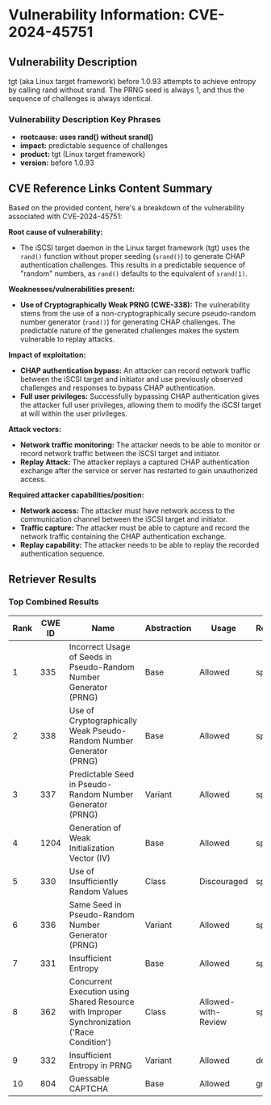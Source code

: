 # Vulnerability Information: CVE-2024-45751

## Vulnerability Description
tgt (aka Linux target framework) before 1.0.93 attempts to achieve entropy by calling rand without srand. The PRNG seed is always 1, and thus the sequence of challenges is always identical.

### Vulnerability Description Key Phrases
- **rootcause:** **uses rand() without srand()**
- **impact:** predictable sequence of challenges
- **product:** tgt (Linux target framework)
- **version:** before 1.0.93

## CVE Reference Links Content Summary
Based on the provided content, here's a breakdown of the vulnerability associated with CVE-2024-45751:

**Root cause of vulnerability:**

- The iSCSI target daemon in the Linux target framework (tgt) uses the `rand()` function without proper seeding (`srand()`) to generate CHAP authentication challenges. This results in a predictable sequence of "random" numbers, as `rand()` defaults to the equivalent of `srand(1)`.

**Weaknesses/vulnerabilities present:**

- **Use of Cryptographically Weak PRNG (CWE-338):**  The vulnerability stems from the use of a non-cryptographically secure pseudo-random number generator (`rand()`) for generating CHAP challenges. The predictable nature of the generated challenges makes the system vulnerable to replay attacks.

**Impact of exploitation:**

- **CHAP authentication bypass:** An attacker can record network traffic between the iSCSI target and initiator and use previously observed challenges and responses to bypass CHAP authentication.
- **Full user privileges:** Successfully bypassing CHAP authentication gives the attacker full user privileges, allowing them to modify the iSCSI target at will within the user privileges.

**Attack vectors:**

- **Network traffic monitoring:** The attacker needs to be able to monitor or record network traffic between the iSCSI target and initiator.
- **Replay Attack:** The attacker replays a captured CHAP authentication exchange after the service or server has restarted to gain unauthorized access.

**Required attacker capabilities/position:**

- **Network access:** The attacker must have network access to the communication channel between the iSCSI target and initiator.
- **Traffic capture:** The attacker must be able to capture and record the network traffic containing the CHAP authentication exchange.
- **Replay capability:** The attacker needs to be able to replay the recorded authentication sequence.

## Retriever Results

### Top Combined Results

| Rank | CWE ID | Name | Abstraction | Usage  | Retrievers | Individual Scores |
|------|--------|------|-------------|-------|------------|-------------------|
| 1 | 335 | Incorrect Usage of Seeds in Pseudo-Random Number Generator (PRNG) | Base | Allowed | sparse | 0.225 |
| 2 | 338 | Use of Cryptographically Weak Pseudo-Random Number Generator (PRNG) | Base | Allowed | sparse | 0.219 |
| 3 | 337 | Predictable Seed in Pseudo-Random Number Generator (PRNG) | Variant | Allowed | sparse | 0.207 |
| 4 | 1204 | Generation of Weak Initialization Vector (IV) | Base | Allowed | sparse | 0.178 |
| 5 | 330 | Use of Insufficiently Random Values | Class | Discouraged | sparse | 0.176 |
| 6 | 336 | Same Seed in Pseudo-Random Number Generator (PRNG) | Variant | Allowed | sparse | 0.155 |
| 7 | 331 | Insufficient Entropy | Base | Allowed | sparse | 0.151 |
| 8 | 362 | Concurrent Execution using Shared Resource with Improper Synchronization ('Race Condition') | Class | Allowed-with-Review | sparse | 0.151 |
| 9 | 332 | Insufficient Entropy in PRNG | Variant | Allowed | dense | 0.539 |
| 10 | 804 | Guessable CAPTCHA | Base | Allowed | graph | 0.002 |

